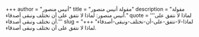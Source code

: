 +++
author = "أنيس منصور"
title = "مقولة أنيس منصور"
description = "مقولة أنيس منصور: لماذا لا نتفق على أن نختلف ونبقى أصدقاء."
quote = '''لماذا لا نتفق على أن نختلف ونبقى أصدقاء.'''
slug = "لماذا-لا-نتفق-على-أن-نختلف-ونبقى-أصدقاء"
+++
لماذا لا نتفق على أن نختلف ونبقى أصدقاء.
